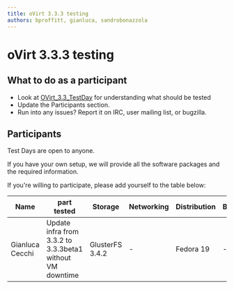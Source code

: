 ```yaml
---
title: oVirt 3.3.3 testing
authors: bproffitt, gianluca, sandrobonazzola
---
```


# oVirt 3.3.3 testing

## What to do as a participant

*   Look at [OVirt_3.3_TestDay](/develop/release-management/releases/3.3/testday/) for understanding what should be tested
*   Update the Participants section.
*   Run into any issues? Report it on IRC, user mailing list, or bugzilla.

## Participants

Test Days are open to anyone.

If you have your own setup, we will provide all the software packages and the required information.

If you're willing to participate, please add yourself to the table below:

| Name            | part tested                                               | Storage         | Networking | Distribution | Bugs |
|-----------------|-----------------------------------------------------------|-----------------|------------|--------------|------|
| Gianluca Cecchi | Update infra from 3.3.2 to 3.3.3beta1 without VM downtime | GlusterFS 3.4.2 | -          | Fedora 19    | -    |
